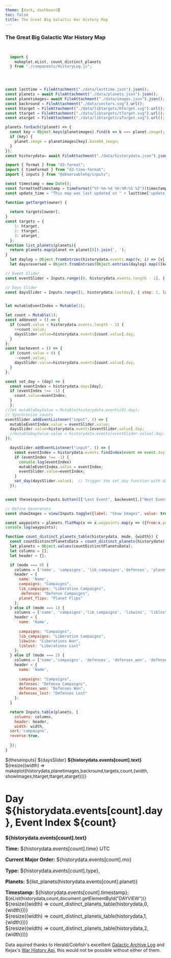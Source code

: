 ```yaml
---
theme: [dark, dashboard]
toc: false
title: The Great Big Galactic War History Map
---
```

### The Great Big Galactic War History Map


<style>



#map-container {
  position:relative;
}

#map {
  position: absolute;
  pointer-events: none;
  object-fit:cover;
  width: calc(100% - 2rem)
}

#map img {
}



</style>

```js


  import {
    makeplot,eList, count_distinct_planets
  } from "./components/HistoryLog.js";
  
```

```js


const lasttime = FileAttachment("./data/lasttime.json").json();
const planets = await FileAttachment("./data/planets.json").json();
const planetimages= await FileAttachment("./data/images.json").json();
const backround = FileAttachment("./data/sectors.svg").url();
const htarget = FileAttachment("./data/libtargets/hTarget.svg").url();
const ttarget = FileAttachment("./data/libtargets/tTarget.svg").url();
const atarget = FileAttachment("./data/libtargets/aTarget.svg").url();

planets.forEach((planet) => {
  const key = Object.keys(planetimages).find(k => k === planet.image);
  if (key) {
    planet.image = planetimages[key].base64_image;
  }
});
const historydata= await FileAttachment("./data/historydata.json").json();
```
```js
import { format } from "d3-format";
import { timeFormat } from "d3-time-format";
import { inputs } from "@observablehq/inputs";

const timestamp = new Date();
const formattedTimestamp = timeFormat("%Y-%m-%d %H:%M:%S %Z")(timestamp);
const update_time = "This map was last updated on " + lasttime['update_time'];


```
```js
function getTarget(owner) {
  
  return targets[owner];
}
const targets = {
    1: htarget,
    2: ttarget,
    3: atarget,
  };
function list_planets(planets){
  return planets.map(planet => planet[0]).join(', ');
}
  let daylog = Object.fromEntries(historydata.events.map((v, i) => [v['day'], i]));
  let daysreversed = Object.fromEntries(Object.entries(daylog).map(([key, value]) => [value, key]));

// Event Slider
const eventSlider = Inputs.range([0, historydata.events.length - 1], { step: 1, label: "Event Slider", value: 0 });

// Days Slider
const daysSlider = Inputs.range([1, historydata.lastday], { step: 1, label: "Days Slider", value: 1 });


let mutableEventIndex = Mutable(1);

let count = Mutable(1);
const addevent = () => {
  if (count.value < historydata.events.length - 1) {
    ++count.value;
    daysSlider.value=historydata.events[count.value].day;
  }
};
const backevent = () => {
  if (count.value > 0) {
    --count.value;
    daysSlider.value=historydata.events[count.value].day;
  }
};

const set_day = (day) => {  
  const eventIndex = historydata.days[day];
  if (eventIndex !== -1) {
    count.value=eventIndex;
  }
  };
//let mutableDayValue = Mutable(historydata.events[0].day);
// Synchronize counts
eventSlider.addEventListener("input", () => {
  mutableEventIndex.value = eventSlider.value;
  daysSlider.value=historydata.events[eventSlider.value].day;
  //mutableDayValue.value = historydata.events[eventSlider.value].day;
});

  daysSlider.addEventListener("input", () => {
    const eventIndex = historydata.events.findIndex(event => event.day.toString() === daysSlider.value.toString());
    if (eventIndex !== -1) {
      console.log(eventIndex)
      mutableEventIndex.value = eventIndex;
      eventSlider.value=eventIndex;
    }
    set_day(daysSlider.value);  // Trigger the set_day function with daysSlider.value
  });


const theseinputs=Inputs.button([["Last Event", backevent],["Next Event", addevent]])

// Define Generators
const showImages = view(Inputs.toggle({label: "Show Images", value: true}));

```


```js
const waypoints = planets.flatMap(x => x.waypoints.map(y => ({from:x.position, to:planets[y].position})));
console.log(waypoints);

function count_distinct_planets_table(historydata, mode, {width}) {
  const countDistinctPlanetsData = count_distinct_planets(historydata);
  let planets = Object.values(countDistinctPlanetsData);
  let columns = [];
  let header = {};

  if (mode === 0) {
    columns = ['name', 'campaigns', 'lib_campaigns','defenses', 'planet_flips'];
    header = {
      name: 'Name',
      campaigns: "Campaigns",
      lib_campaigns: "Liberation Campaigns",
       defenses: "Defense Campaigns",
      planet_flips: "Planet Flips"
    };
  } else if (mode === 1) {
    columns = ['name', 'campaigns','lib_campaigns', 'libwins', 'liblost'];
    header = {
      name: 'Name',
      
      campaigns: "Campaigns",
      lib_campaigns: "Liberation Campaigns",
      libwins: "Liberations Won",
      liblost: "Liberations Lost"
    };
  } else if (mode === 2) {
    columns = ['name','campaigns', 'defenses', 'defenses_won', 'defenses_lost'];
    header = {
      name: 'Name',
      
      campaigns: "Campaigns",
      defenses: "Defense Campaigns",
      defenses_won: "Defenses Won",
      defenses_lost: "Defenses Lost"
    };
  }

  return Inputs.table(planets, {
    columns: columns,
    header: header,
    width: width,
  sort:'campaigns',
  reverse:true,
    
  });
}

```

<div class="grid grid-cols-4" style="grid-auto-rows: auto;">
  <div  class="card grid-colspan-2 grid-rowspan-2">
  ${theseinputs}
  ${daysSlider}
  <strong>${historydata.events[count].text}</strong><br>
    ${resize((width) => makeplot(historydata,planetimages,backround,targets,count,{width, showImages,htarget,ttarget,atarget}))}
  </div>

  <div class='card big grid-colspan-2' style="font-size: 1.1em;">
    <h1>Day ${historydata.events[count].day}, Event Index ${count}</h1>
    <strong>${historydata.events[count].text}</strong><br>
    <p> <strong>Time:</strong> ${historydata.events[count].time} UTC </p>
    <p><strong>Current Major Order:</strong> ${historydata.events[count].mo} </p>
      <p><strong>Type:</strong> ${historydata.events[count].type}, </p>
      <p><strong>Planets:</strong> ${list_planets(historydata.events[count].planet)} </p>
    <strong>Timestamp:</strong> ${historydata.events[count].timestamp};
    
  </div>
  <div id="Days" class='card big grid-colspan-2'>
  <div id="DAYVIEW"></div>
  ${eList(historydata,count,document.getElementById("DAYVIEW"))}
   </div>

  <div class='card grid-colspan-2' style="font-size: 1.1em;">
    ${resize((width) => count_distinct_planets_table(historydata,0,{width}))}
  </div>

  <div  class='card grid-colspan-2' style="font-size: 1.1em;">
    ${resize((width) => count_distinct_planets_table(historydata,1,{width}))}
  </div>

  <div class='card grid-colspan-2' style="font-size: 1.1em;'">
    ${resize((width) => count_distinct_planets_table(historydata,2,{width}))}
  </div>
</div>

Data aquired thanks to Herald/Cobfish's excelllent [Galactic Archive Log](https://docs.google.com/document/d/1lvlNVU5aNPcUtPpxAsFS93P2xOJTAt-4HfKQH-IxRaA) and Kejax's [War History Api](https://github.com/helldivers-2/War-History-API), this would not be possible without either of them.
